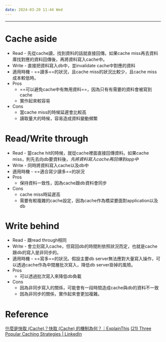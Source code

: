 ```yaml
---
date: 2024-03-20 11:44 Wed
---
```

---
# Cache aside

+ Read - 先從cache讀，找到資料的話就直接回傳。如果cache miss再去資料庫找對應的資料回傳後，再將資料寫入cache中。
+ Write - 直接把資料寫入db中，並invalidate cache中對應的資料
+ 適用時機 - ==讀多==的狀況，且cache miss的狀況比較少，且cache miss成本較低時。
+ Pros
	+ ==可以避免cache中有無用資料==，因為只有有需要的資料會被寫到cache
	+ 實作起來較容易
+ Cons
	+ 當cache miss的時候延遲會比較高
	+ 讀取量大的時候，容易造成資料變動頻繁
# Read/Write through

+ Read - 當cache hit的時候，就從cache裡面直接回傳資料。如果cache miss，則先去向db要資料後，*先將資料寫入cache再回傳到app中*	
+ Write - 同時將資料寫入cache以及db中
+ 適用時機 - ==適合寫少讀多==的狀況
+ Pros
	+ 保持資料一致性，因為cache跟db資料會同步
+ Cons
	+ cache miss時延遲高
	+ 需要有較複雜的cache設定，因為cache作為橋梁要面對application以及db
# Write behind 

+ Read - 跟read through相同
+ Write - 會立刻寫入cache，但寫回db的時間則依照狀況而定，也就是cache跟db的寫入是非同步的。
+ 適用時機 - ==寫多==的狀況。假設主要db server無法應對大量寫入操作，可以透過cache作為中間層批次寫入，降低db server掛掉的風險。
+ Pros
	+ 可以透過批次寫入來降低db負載
+ Cons
	+ 因為非同步寫入的關係，可能會有一段時間造成cache與db的資料不一致
	+ 因為非同步的關係，實作起來會更加複雜。
# Reference
[什麼是快取 (Cache)？快取 (Cache) 的機制為何？｜ExplainThis](https://www.explainthis.io/zh-hant/swe/cache-mechanism)
[(21) Three Popular Caching Strategies | LinkedIn](https://www.linkedin.com/pulse/three-popular-caching-strategies-donny-widjaja-mspm-cspo/)
